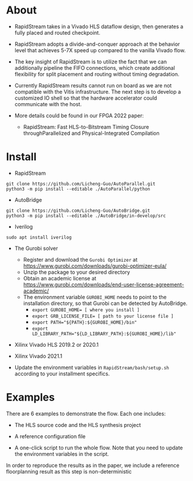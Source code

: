 
# About

- RapidStream takes in a Vivado HLS dataflow design, then generates a fully placed and routed checkpoint.

- RapidStream adopts a divide-and-conquer approach at the behavior level that achieves 5-7X speed up compared to the vanilla Vivado flow.

- The key insight of RapidStream is to utilize the fact that we can additionally pipeline the FIFO connections, which create additional flexibility for split placement and routing without timing degradation.

- Currently RapidStream results cannot run on board as we are not compatible with the Vitis infrastructure. The next step is to develop a customized IO shell so that the hardware accelerator could communicate with the host.

- More details could be found in our FPGA 2022 paper:
    - RapidStream: Fast HLS-to-Bitstream Timing Closure throughParallelized and Physical-Integrated Compilation

# Install

- RapidStream

```
git clone https://github.com/Licheng-Guo/AutoParallel.git
python3 -m pip install --editable ./AutoParallel/python
```

- AutoBridge
```
git clone https://github.com/Licheng-Guo/AutoBridge.git
python3 -m pip install --editable ./AutoBridge/in-develop/src
```

- Iverilog
```
sudo apt install iverilog
```

- The Gurobi solver

  - Register and download the `Gurobi Optimizer` at https://www.gurobi.com/downloads/gurobi-optimizer-eula/
  - Unzip the package to your desired directory
  - Obtain an academic license at https://www.gurobi.com/downloads/end-user-license-agreement-academic/
  - The environment variable `GUROBI_HOME` needs to point to the installation directory, so that Gurobi can be detected by AutoBridge.
    - `export GUROBI_HOME= [ where you install ]`
    - `export GRB_LICENSE_FILE= [ path to your license file ]`
    - `export PATH="${PATH}:${GUROBI_HOME}/bin"`
    - `export LD_LIBRARY_PATH="${LD_LIBRARY_PATH}:${GUROBI_HOME}/lib"`

- Xilinx Vivado HLS 2019.2 or 2020.1

- Xilinx Vivado 2021.1

- Update the environment variables in `RapidStream/bash/setup.sh` according to your installment specifics.

# Examples

There are 6 examples to demonstrate the flow. Each one includes:

- The HLS source code and the HLS synthesis project

- A reference configuration file

- A one-click script to run the whole flow. Note that you need to update the environment variables in the script.

In order to reproduce the results as in the paper, we include a reference floorplanning result as this step is non-deterministic